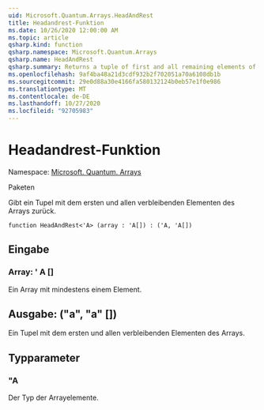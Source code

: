```yaml
---
uid: Microsoft.Quantum.Arrays.HeadAndRest
title: Headandrest-Funktion
ms.date: 10/26/2020 12:00:00 AM
ms.topic: article
qsharp.kind: function
qsharp.namespace: Microsoft.Quantum.Arrays
qsharp.name: HeadAndRest
qsharp.summary: Returns a tuple of first and all remaining elements of the array.
ms.openlocfilehash: 9af4ba48a21d3cdf932b2f702051a70a6108db1b
ms.sourcegitcommit: 29e0d88a30e4166fa580132124b0eb57e1f0e986
ms.translationtype: MT
ms.contentlocale: de-DE
ms.lasthandoff: 10/27/2020
ms.locfileid: "92705983"
---
```

# <a name="headandrest-function"></a>Headandrest-Funktion

Namespace: [Microsoft. Quantum. Arrays](xref:Microsoft.Quantum.Arrays)

Paketen [](https://nuget.org/packages/)


Gibt ein Tupel mit dem ersten und allen verbleibenden Elementen des Arrays zurück.

```qsharp
function HeadAndRest<'A> (array : 'A[]) : ('A, 'A[])
```


## <a name="input"></a>Eingabe

### <a name="array--a"></a>Array: ' A []

Ein Array mit mindestens einem Element.



## <a name="output--aa"></a>Ausgabe: ("a", "a" [])

Ein Tupel mit dem ersten und allen verbleibenden Elementen des Arrays.

## <a name="type-parameters"></a>Typparameter

### <a name="a"></a>"A

Der Typ der Arrayelemente.